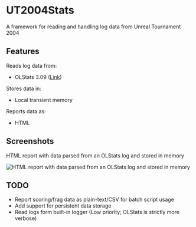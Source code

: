 # UT2004Stats

A framework for reading and handling log data from Unreal Tournament 2004

## Features

Reads log data from:
  - OLStats 3.09 ([Link](https://www.dr-lex.be/software/olstats.html))
  
Stores data in:
  - Local transient memory
  
Reports data as:
  - HTML

## Screenshots

HTML report with data parsed from an OLStats log and stored in memory

![HTML report with data parsed from an OLStats log and stored in memory](https://christoffer.space/files/ut2004stats_scr1.png)

## TODO

- Report scoring/frag data as plain-text/CSV for batch script usage 
- Add support for persistent data storage
- Read logs form built-in logger (Low priority; OLStats is strictly more verbose)
